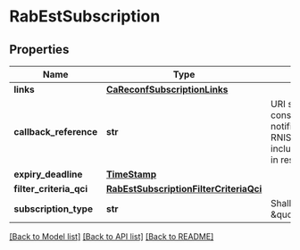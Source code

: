 # RabEstSubscription

## Properties
Name | Type | Description | Notes
------------ | ------------- | ------------- | -------------
**links** | [**CaReconfSubscriptionLinks**](CaReconfSubscriptionLinks.md) |  | [optional] 
**callback_reference** | **str** | URI selected by the service consumer to receive notifications on the subscribed RNIS information. This shall be included both in the request and in response. | 
**expiry_deadline** | [**TimeStamp**](TimeStamp.md) |  | [optional] 
**filter_criteria_qci** | [**RabEstSubscriptionFilterCriteriaQci**](RabEstSubscriptionFilterCriteriaQci.md) |  | 
**subscription_type** | **str** | Shall be set to \&quot;RabEstSubscription\&quot;. | 

[[Back to Model list]](../README.md#documentation-for-models) [[Back to API list]](../README.md#documentation-for-api-endpoints) [[Back to README]](../README.md)

